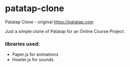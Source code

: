 # patatap-clone
Patatap Clone - original https://patatap.com

Just a simple clone of Patatap for an Online Course Project.

### libraries used:
- Paper.js for animations
- Howler.js for sounds
